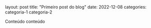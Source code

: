 layout: post
title: "Primeiro post do blog"
date: 2022-12-08
categories: categoria-1 categoria-2

Conteúdo conteúdo
